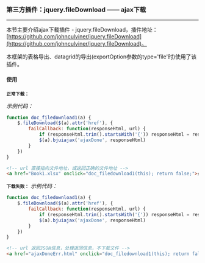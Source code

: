 ### 第三方插件：jquery.fileDownload —— ajax下载
***
本节主要介绍ajax下载插件 - jquery.fileDownload，插件地址：[https://github.com/johnculviner/jquery.fileDownload](https://github.com/johnculviner/jquery.fileDownload)。

本框架的表格导出、datagrid的导出(exportOption参数的type='file'时)使用了该插件。
#### 使用
**`正常下载：`**

*示例代码：*
```js
function doc_filedownload1(a) {
    $.fileDownload($(a).attr('href'), {
        failCallback: function(responseHtml, url) {
            if (responseHtml.trim().startsWith('{')) responseHtml = responseHtml.toObj()
            $(a).bjuiajax('ajaxDone', responseHtml)
        }
    })
}
```
```html
<!-- url 直接指向文件地址，或返回正确的文件地址 -->
<a href="Book1.xlsx" onclick="doc_filedownload1(this); return false;">点我下载一个文件</a>
```
**`下载失败：`**
*示例代码：*
```js
function doc_filedownload1(a) {
    $.fileDownload($(a).attr('href'), {
        failCallback: function(responseHtml, url) {
            if (responseHtml.trim().startsWith('{')) responseHtml = responseHtml.toObj()
            $(a).bjuiajax('ajaxDone', responseHtml)
        }
    })
}
```
```html
<!-- url 返回JSON信息，处理返回信息，不下载文件 -->
<a href="ajaxDoneErr.html" onclick="doc_filedownload1(this); return false;">点我下载一个文件</a>
```